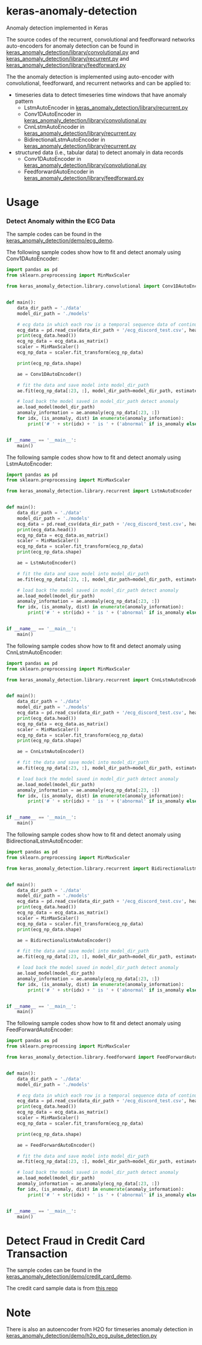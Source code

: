 # keras-anomaly-detection

Anomaly detection implemented in Keras

The source codes of the recurrent, convolutional and feedforward networks auto-encoders for anomaly detection can be found in
[keras_anomaly_detection/library/convolutional.py](keras_anomaly_detection/library/convolutional.py) and
[keras_anomaly_detection/library/recurrent.py](keras_anomaly_detection/library/recurrent.py) and
[keras_anomaly_detection/library/feedforward.py](keras_anomaly_detection/library/feedforward.py)

The the anomaly detection is implemented using auto-encoder with convolutional, feedforward, and recurrent networks and can be applied
to:

* timeseries data to detect timeseries time windows that have anomaly pattern
    * LstmAutoEncoder in [keras_anomaly_detection/library/recurrent.py](keras_anomaly_detection/library/recurrent.py)
    * Conv1DAutoEncoder in [keras_anomaly_detection/library/convolutional.py](keras_anomaly_detection/library/convolutional.py)
    * CnnLstmAutoEncoder in [keras_anomaly_detection/library/recurrent.py](keras_anomaly_detection/library/recurrent.py)
    * BidirectionalLstmAutoEncoder in [keras_anomaly_detection/library/recurrent.py](keras_anomaly_detection/library/recurrent.py)
* structured data (i.e., tabular data) to detect anomaly in data records
    * Conv1DAutoEncoder in [keras_anomaly_detection/library/convolutional.py](keras_anomaly_detection/library/convolutional.py)
    * FeedforwardAutoEncoder in [keras_anomaly_detection/library/feedforward.py](keras_anomaly_detection/library/feedforward.py)

# Usage

### Detect Anomaly within the ECG Data

The sample codes can be found in the [keras_anomaly_detection/demo/ecg_demo](keras_anomaly_detection/demo/ecg_demo).

The following sample codes show how to fit and detect anomaly using Conv1DAutoEncoder:

```python
import pandas as pd
from sklearn.preprocessing import MinMaxScaler

from keras_anomaly_detection.library.convolutional import Conv1DAutoEncoder


def main():
    data_dir_path = './data'
    model_dir_path = './models'

    # ecg data in which each row is a temporal sequence data of continuous values
    ecg_data = pd.read_csv(data_dir_path + '/ecg_discord_test.csv', header=None)
    print(ecg_data.head())
    ecg_np_data = ecg_data.as_matrix()
    scaler = MinMaxScaler()
    ecg_np_data = scaler.fit_transform(ecg_np_data)

    print(ecg_np_data.shape)

    ae = Conv1DAutoEncoder()

    # fit the data and save model into model_dir_path
    ae.fit(ecg_np_data[:23, :], model_dir_path=model_dir_path, estimated_negative_sample_ratio=0.9)

    # load back the model saved in model_dir_path detect anomaly
    ae.load_model(model_dir_path)
    anomaly_information = ae.anomaly(ecg_np_data[:23, :])
    for idx, (is_anomaly, dist) in enumerate(anomaly_information):
        print('# ' + str(idx) + ' is ' + ('abnormal' if is_anomaly else 'normal') + ' (dist: ' + str(dist) + ')')


if __name__ == '__main__':
    main()
```

The following sample codes show how to fit and detect anomaly using LstmAutoEncoder:

```python
import pandas as pd
from sklearn.preprocessing import MinMaxScaler

from keras_anomaly_detection.library.recurrent import LstmAutoEncoder


def main():
    data_dir_path = './data'
    model_dir_path = './models'
    ecg_data = pd.read_csv(data_dir_path + '/ecg_discord_test.csv', header=None)
    print(ecg_data.head())
    ecg_np_data = ecg_data.as_matrix()
    scaler = MinMaxScaler()
    ecg_np_data = scaler.fit_transform(ecg_np_data)
    print(ecg_np_data.shape)

    ae = LstmAutoEncoder()

    # fit the data and save model into model_dir_path
    ae.fit(ecg_np_data[:23, :], model_dir_path=model_dir_path, estimated_negative_sample_ratio=0.9)

    # load back the model saved in model_dir_path detect anomaly
    ae.load_model(model_dir_path)
    anomaly_information = ae.anomaly(ecg_np_data[:23, :])
    for idx, (is_anomaly, dist) in enumerate(anomaly_information):
        print('# ' + str(idx) + ' is ' + ('abnormal' if is_anomaly else 'normal') + ' (dist: ' + str(dist) + ')')


if __name__ == '__main__':
    main()
```

The following sample codes show how to fit and detect anomaly using CnnLstmAutoEncoder:

```python
import pandas as pd
from sklearn.preprocessing import MinMaxScaler

from keras_anomaly_detection.library.recurrent import CnnLstmAutoEncoder


def main():
    data_dir_path = './data'
    model_dir_path = './models'
    ecg_data = pd.read_csv(data_dir_path + '/ecg_discord_test.csv', header=None)
    print(ecg_data.head())
    ecg_np_data = ecg_data.as_matrix()
    scaler = MinMaxScaler()
    ecg_np_data = scaler.fit_transform(ecg_np_data)
    print(ecg_np_data.shape)

    ae = CnnLstmAutoEncoder()

    # fit the data and save model into model_dir_path
    ae.fit(ecg_np_data[:23, :], model_dir_path=model_dir_path, estimated_negative_sample_ratio=0.9)

    # load back the model saved in model_dir_path detect anomaly
    ae.load_model(model_dir_path)
    anomaly_information = ae.anomaly(ecg_np_data[:23, :])
    for idx, (is_anomaly, dist) in enumerate(anomaly_information):
        print('# ' + str(idx) + ' is ' + ('abnormal' if is_anomaly else 'normal') + ' (dist: ' + str(dist) + ')')


if __name__ == '__main__':
    main()
```

The following sample codes show how to fit and detect anomaly using BidirectionalLstmAutoEncoder:

```python
import pandas as pd
from sklearn.preprocessing import MinMaxScaler

from keras_anomaly_detection.library.recurrent import BidirectionalLstmAutoEncoder


def main():
    data_dir_path = './data'
    model_dir_path = './models'
    ecg_data = pd.read_csv(data_dir_path + '/ecg_discord_test.csv', header=None)
    print(ecg_data.head())
    ecg_np_data = ecg_data.as_matrix()
    scaler = MinMaxScaler()
    ecg_np_data = scaler.fit_transform(ecg_np_data)
    print(ecg_np_data.shape)

    ae = BidirectionalLstmAutoEncoder()

    # fit the data and save model into model_dir_path
    ae.fit(ecg_np_data[:23, :], model_dir_path=model_dir_path, estimated_negative_sample_ratio=0.9)

    # load back the model saved in model_dir_path detect anomaly
    ae.load_model(model_dir_path)
    anomaly_information = ae.anomaly(ecg_np_data[:23, :])
    for idx, (is_anomaly, dist) in enumerate(anomaly_information):
        print('# ' + str(idx) + ' is ' + ('abnormal' if is_anomaly else 'normal') + ' (dist: ' + str(dist) + ')')


if __name__ == '__main__':
    main()
```

The following sample codes show how to fit and detect anomaly using FeedForwardAutoEncoder:

```python
import pandas as pd
from sklearn.preprocessing import MinMaxScaler

from keras_anomaly_detection.library.feedforward import FeedForwardAutoEncoder


def main():
    data_dir_path = './data'
    model_dir_path = './models'

    # ecg data in which each row is a temporal sequence data of continuous values
    ecg_data = pd.read_csv(data_dir_path + '/ecg_discord_test.csv', header=None)
    print(ecg_data.head())
    ecg_np_data = ecg_data.as_matrix()
    scaler = MinMaxScaler()
    ecg_np_data = scaler.fit_transform(ecg_np_data)

    print(ecg_np_data.shape)

    ae = FeedForwardAutoEncoder()

    # fit the data and save model into model_dir_path
    ae.fit(ecg_np_data[:23, :], model_dir_path=model_dir_path, estimated_negative_sample_ratio=0.9)

    # load back the model saved in model_dir_path detect anomaly
    ae.load_model(model_dir_path)
    anomaly_information = ae.anomaly(ecg_np_data[:23, :])
    for idx, (is_anomaly, dist) in enumerate(anomaly_information):
        print('# ' + str(idx) + ' is ' + ('abnormal' if is_anomaly else 'normal') + ' (dist: ' + str(dist) + ')')


if __name__ == '__main__':
    main()
```

# Detect Fraud in Credit Card Transaction

The sample codes can be found in the [keras_anomaly_detection/demo/credit_card_demo](keras_anomaly_detection/demo/credit_card_demo).

The credit card sample data is from [this repo](https://github.com/curiousily/Credit-Card-Fraud-Detection-using-Autoencoders-in-Keras/blob/master/fraud_detection.ipynb)




# Note

There is also an autoencoder from H2O for timeseries anomaly detection in 
[keras_anomaly_detection/demo/h2o_ecg_pulse_detection.py](keras_anomaly_detection/demo/ecg_demo/h2o_ecg_pulse_detection.py)




